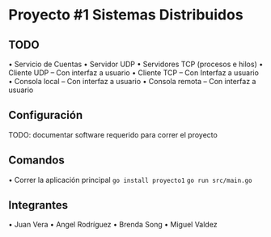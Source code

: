 # Proyecto #1 Sistemas Distribuidos

## TODO

• Servicio de Cuentas
• Servidor UDP
• Servidores TCP (procesos e hilos)
• Cliente UDP – Con interfaz a usuario
• Cliente TCP – Con Interfaz a usuario
• Consola local – Con interfaz a usuario
• Consola remota – Con interfaz a usuario

## Configuración

TODO: documentar software requerido para correr el proyecto

## Comandos

• Correr la aplicación principal `go install proyecto1` `go run src/main.go`

## Integrantes 

• Juan Vera
• Angel Rodríguez
• Brenda Song
• Miguel Valdez